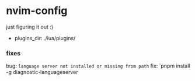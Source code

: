 # nvim-config

just figuring it out :)

- plugins_dir: ./lua/plugins/


### fixes
bug: `language server not installed or missing from path` 
fix: `pnpm install -g diagnostic-languageserver
